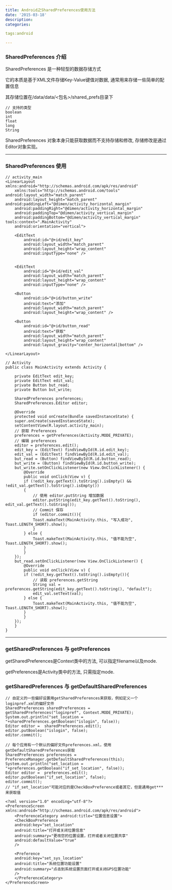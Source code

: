 ```yaml
---
title: Android之SharedPreferences使用方法
date: '2015-03-18'
description:
categories:

tags:android

---
```


>

### SharedPreferences 介绍

>

SharedPreferences 是一种轻型的数据存储方式

它的本质是基于XML文件存储Key-Value键值对数据, 通常用来存储一些简单的配置信息

其存储位置在/data/data/<包名>/shared_prefs目录下

>

	// 支持的类型
	boolean
	int
	float
	long
	String

>

SharedPreferences 对象本身只能获取数据而不支持存储和修改, 存储修改是通过Editor对象实现。

>

---

>

### SharedPreferences 使用

>

	// activity_main
	<LinearLayout xmlns:android="http://schemas.android.com/apk/res/android"
	    xmlns:tools="http://schemas.android.com/tools" android:layout_width="match_parent"
	    android:layout_height="match_parent" android:paddingLeft="@dimen/activity_horizontal_margin"
	    android:paddingRight="@dimen/activity_horizontal_margin"
	    android:paddingTop="@dimen/activity_vertical_margin"
	    android:paddingBottom="@dimen/activity_vertical_margin" tools:context=".MainActivity"
	    android:orientation="vertical">

		<EditText
		    android:id="@+id/edit_key"
		    android:layout_width="match_parent"
		    android:layout_height="wrap_content"
		    android:inputType="none" />


		<EditText
		    android:id="@+id/edit_val"
		    android:layout_width="match_parent"
		    android:layout_height="wrap_content"
		    android:inputType="none" />

		<Button
		    android:id="@+id/button_write"
		    android:text="添加"
		    android:layout_width="match_parent"
		    android:layout_height="wrap_content" />

		<Button
		    android:id="@+id/button_read"
		    android:text="获取"
		    android:layout_width="match_parent"
		    android:layout_height="wrap_content"
		    android:layout_gravity="center_horizontal|bottom" />

	</LinearLayout>

	// Activity
	public class MainActivity extends Activity {

	    private EditText edit_key;
	    private EditText edit_val;
	    private Button but_read;
	    private Button but_write;

	    SharedPreferences preferences;
	    SharedPreferences.Editor editor;

	    @Override
	    protected void onCreate(Bundle savedInstanceState) {
		super.onCreate(savedInstanceState);
		setContentView(R.layout.activity_main);
		// 获取 Preferences
		preferences = getPreferences(Activity.MODE_PRIVATE);
		// 编辑 preferences
		editor = preferences.edit();
		edit_key = (EditText) findViewById(R.id.edit_key);
		edit_val = (EditText) findViewById(R.id.edit_val);
		but_read = (Button) findViewById(R.id.button_read);
		but_write = (Button) findViewById(R.id.button_write);
		but_write.setOnClickListener(new View.OnClickListener() {
		    @Override
		    public void onClick(View v) {
			if (!edit_key.getText().toString().isEmpty() && !edit_val.getText().toString().isEmpty())
			{
			    // 使用 editor.putString 增加数据
			    editor.putString(edit_key.getText().toString(), edit_val.getText().toString());
			    // Commit 保存
			    if (editor.commit()){
				Toast.makeText(MainActivity.this, "写入成功", Toast.LENGTH_SHORT).show();
			    }
			} else {
			    Toast.makeText(MainActivity.this, "值不能为空", Toast.LENGTH_SHORT).show();
			}
		    }
		});
		but_read.setOnClickListener(new View.OnClickListener() {
		    @Override
		    public void onClick(View v) {
			if (!edit_key.getText().toString().isEmpty()){
			    // 读取 preferences.getString 
			    String val = preferences.getString(edit_key.getText().toString(), "default");
			    edit_val.setText(val);
			} else {
			    Toast.makeText(MainActivity.this, "值不能为空", Toast.LENGTH_SHORT).show();
			}
		    }
		});
	    }
	}


---

>

### getSharedPreferences 与 getPreferences

>

getSharedPreferences是Context类中的方法, 可以指定filename以及mode.

getPreferences是Activity类中的方法, 只需指定mode.

>

### getSharedPreferences 与 getDefaultSharedPreferences

>

	// 自定义的一些偏好设置用getSharedPreferences来获取，例如定义一个loginpref.xml的偏好文件
	SharedPreferences sharedPreferences = getSharedPreferences("loginpref", Context.MODE_PRIVATE);
	System.out.println("set_location = "+sharedPreferences.getBoolean("islogin", false));
	Editor editor =  sharedPreferences.edit();
	editor.putBoolean("islogin", false);
	editor.commit();

	// 每个应用有一个默认的偏好文件preferences.xml，使用getDefaultSharedPreferences获取
	SharedPreferences preferences = PreferenceManager.getDefaultSharedPreferences(this);
	System.out.println("set_location = "+preferences.getBoolean("if_set_location", false));
	Editor editor =  preferences.edit();
	editor.putBoolean("if_set_location", false);
	editor.commit();
	// "if_set_location"可能对应的是CheckBoxPreference或者其它，但是通用get***来获取值

	<?xml version="1.0" encoding="utf-8"?>
	<PreferenceScreen xmlns:android="http://schemas.android.com/apk/res/android">
	    <PreferenceCategory android:title="位置信息设置">
	    <CheckBoxPreference
	    android:key="set_location"
		android:title="打开或关闭位置信息"
		android:summary="更改您的位置设置，打开或者关闭位置共享"
		android:defaultValue="true"
	    />

	    <Preference
	    android:key="set_sys_location"
		android:title="系统位置功能设置"
		android:summary="点击到系统设置页面打开或关闭GPS位置功能"
	    /> 
	    </PreferenceCategory>
	</PreferenceScreen>


